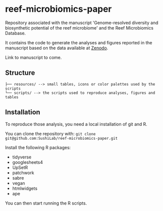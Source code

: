 # reef-microbiomics-paper

Repository associated with the manuscript 'Genome-resolved diversity and biosynthetic potential of the reef microbiome' and the Reef Microbiomics Database.

It contains the code to generate the analyses and figures reported in the manuscript based on the data available at [Zenodo](https://zenodo.org/doi/10.5281/zenodo.10182966).

Link to manuscript to come.

## Structure

```
├── resources/ --> small tables, icons or color palettes used by the scripts
└── scripts/ --> the scripts used to reproduce analyses, figures and tables
```

## Installation

To reproduce those analysis, you need a local installation of git and R.

You can clone the repository with: `git clone git@github.com:SushiLab/reef-microbiomics-paper.git`

Install the following R packages:
- tidyverse
- googlesheets4
- UpSetR
- patchwork
- sabre
- vegan
- htmlwidgets
- ape

You can then start running the R scripts.
